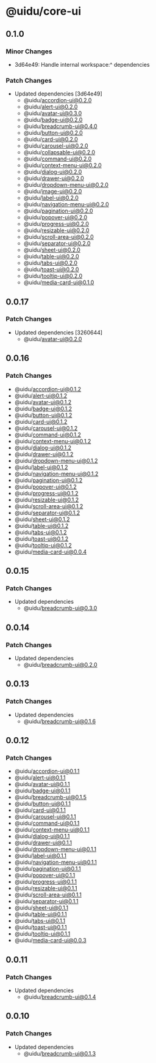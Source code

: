 # @uidu/core-ui

## 0.1.0

### Minor Changes

- 3d64e49: Handle internal workspace:^ dependencies

### Patch Changes

- Updated dependencies [3d64e49]
  - @uidu/accordion-ui@0.2.0
  - @uidu/alert-ui@0.2.0
  - @uidu/avatar-ui@0.3.0
  - @uidu/badge-ui@0.2.0
  - @uidu/breadcrumb-ui@0.4.0
  - @uidu/button-ui@0.2.0
  - @uidu/card-ui@0.2.0
  - @uidu/carousel-ui@0.2.0
  - @uidu/collapsable-ui@0.2.0
  - @uidu/command-ui@0.2.0
  - @uidu/context-menu-ui@0.2.0
  - @uidu/dialog-ui@0.2.0
  - @uidu/drawer-ui@0.2.0
  - @uidu/dropdown-menu-ui@0.2.0
  - @uidu/image-ui@0.2.0
  - @uidu/label-ui@0.2.0
  - @uidu/navigation-menu-ui@0.2.0
  - @uidu/pagination-ui@0.2.0
  - @uidu/popover-ui@0.2.0
  - @uidu/progress-ui@0.2.0
  - @uidu/resizable-ui@0.2.0
  - @uidu/scroll-area-ui@0.2.0
  - @uidu/separator-ui@0.2.0
  - @uidu/sheet-ui@0.2.0
  - @uidu/table-ui@0.2.0
  - @uidu/tabs-ui@0.2.0
  - @uidu/toast-ui@0.2.0
  - @uidu/tooltip-ui@0.2.0
  - @uidu/media-card-ui@0.1.0

## 0.0.17

### Patch Changes

- Updated dependencies [3260644]
  - @uidu/avatar-ui@0.2.0

## 0.0.16

### Patch Changes

- @uidu/accordion-ui@0.1.2
- @uidu/alert-ui@0.1.2
- @uidu/avatar-ui@0.1.2
- @uidu/badge-ui@0.1.2
- @uidu/button-ui@0.1.2
- @uidu/card-ui@0.1.2
- @uidu/carousel-ui@0.1.2
- @uidu/command-ui@0.1.2
- @uidu/context-menu-ui@0.1.2
- @uidu/dialog-ui@0.1.2
- @uidu/drawer-ui@0.1.2
- @uidu/dropdown-menu-ui@0.1.2
- @uidu/label-ui@0.1.2
- @uidu/navigation-menu-ui@0.1.2
- @uidu/pagination-ui@0.1.2
- @uidu/popover-ui@0.1.2
- @uidu/progress-ui@0.1.2
- @uidu/resizable-ui@0.1.2
- @uidu/scroll-area-ui@0.1.2
- @uidu/separator-ui@0.1.2
- @uidu/sheet-ui@0.1.2
- @uidu/table-ui@0.1.2
- @uidu/tabs-ui@0.1.2
- @uidu/toast-ui@0.1.2
- @uidu/tooltip-ui@0.1.2
- @uidu/media-card-ui@0.0.4

## 0.0.15

### Patch Changes

- Updated dependencies
  - @uidu/breadcrumb-ui@0.3.0

## 0.0.14

### Patch Changes

- Updated dependencies
  - @uidu/breadcrumb-ui@0.2.0

## 0.0.13

### Patch Changes

- Updated dependencies
  - @uidu/breadcrumb-ui@0.1.6

## 0.0.12

### Patch Changes

- @uidu/accordion-ui@0.1.1
- @uidu/alert-ui@0.1.1
- @uidu/avatar-ui@0.1.1
- @uidu/badge-ui@0.1.1
- @uidu/breadcrumb-ui@0.1.5
- @uidu/button-ui@0.1.1
- @uidu/card-ui@0.1.1
- @uidu/carousel-ui@0.1.1
- @uidu/command-ui@0.1.1
- @uidu/context-menu-ui@0.1.1
- @uidu/dialog-ui@0.1.1
- @uidu/drawer-ui@0.1.1
- @uidu/dropdown-menu-ui@0.1.1
- @uidu/label-ui@0.1.1
- @uidu/navigation-menu-ui@0.1.1
- @uidu/pagination-ui@0.1.1
- @uidu/popover-ui@0.1.1
- @uidu/progress-ui@0.1.1
- @uidu/resizable-ui@0.1.1
- @uidu/scroll-area-ui@0.1.1
- @uidu/separator-ui@0.1.1
- @uidu/sheet-ui@0.1.1
- @uidu/table-ui@0.1.1
- @uidu/tabs-ui@0.1.1
- @uidu/toast-ui@0.1.1
- @uidu/tooltip-ui@0.1.1
- @uidu/media-card-ui@0.0.3

## 0.0.11

### Patch Changes

- Updated dependencies
  - @uidu/breadcrumb-ui@0.1.4

## 0.0.10

### Patch Changes

- Updated dependencies
  - @uidu/breadcrumb-ui@0.1.3
